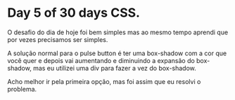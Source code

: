 # Day 5 of 30 days CSS.

O desafio do dia de hoje foi bem simples mas ao mesmo tempo aprendi que por vezes precisamos ser simples.

A solução normal para o pulse button é ter uma box-shadow com a cor que você quer e depois vai aumentando e diminuindo a expansão do box-shadow, mas eu utilizei uma div para fazer a vez do box-shadow.

Acho melhor ir pela primeira opção, mas foi assim que eu resolvi o problema.